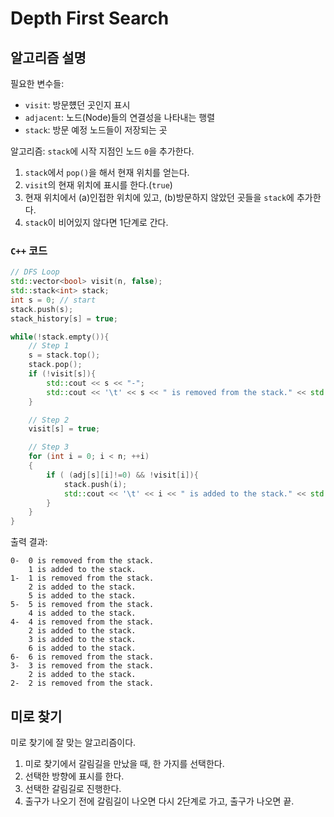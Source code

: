 # Depth First Search

## 알고리즘 설명

필요한 변수들:
- `visit`: 방문헀던 곳인지 표시
- `adjacent`: 노드(Node)들의 연결성을 나타내는 행렬
- `stack`: 방문 예정 노드들이 저장되는 곳

알고리즘: `stack`에 시작 지점인 노드 `0`을 추가한다.
1. `stack`에서 `pop()`을 해서 현재 위치를 얻는다.
1. `visit`의 현재 위치에 표시를 한다.(`true`)
1. 현재 위치에서 (a)인접한 위치에 있고, (b)방문하지 않았던 곳들을 `stack`에 추가한다.
1. `stack`이 비어있지 않다면 1단계로 간다.

### `C++` 코드
```c++
// DFS Loop
std::vector<bool> visit(n, false);
std::stack<int> stack;
int s = 0; // start
stack.push(s);
stack_history[s] = true;

while(!stack.empty()){
	// Step 1
	s = stack.top();
	stack.pop();
	if (!visit[s]){
		std::cout << s << "-";
		std::cout << '\t' << s << " is removed from the stack." << std::endl;
	}

	// Step 2
	visit[s] = true;

	// Step 3
	for (int i = 0; i < n; ++i)
	{
		if ( (adj[s][i]!=0) && !visit[i]){
			stack.push(i);
			std::cout << '\t' << i << " is added to the stack." << std::endl;
		}
	}
}
```

출력 결과:
```
0-	0 is removed from the stack.
	1 is added to the stack.
1-	1 is removed from the stack.
	2 is added to the stack.
	5 is added to the stack.
5-	5 is removed from the stack.
	4 is added to the stack.
4-	4 is removed from the stack.
	2 is added to the stack.
	3 is added to the stack.
	6 is added to the stack.
6-	6 is removed from the stack.
3-	3 is removed from the stack.
	2 is added to the stack.
2-	2 is removed from the stack.
```

## 미로 찾기
미로 찾기에 잘 맞는 알고리즘이다.
1. 미로 찾기에서 갈림길을 만났을 때, 한 가지를 선택한다.
1. 선택한 방향에 표시를 한다.
1. 선택한 갈림길로 진행한다.
1. 출구가 나오기 전에 갈림길이 나오면 다시 2단계로 가고, 출구가 나오면 끝.
